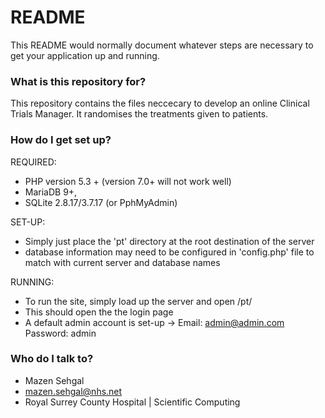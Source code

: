 # README #

This README would normally document whatever steps are necessary to get your application up and running.

### What is this repository for? ###

This repository contains the files neccecary to develop an online Clinical Trials Manager. It randomises the treatments given to patients.


### How do I get set up? ###


REQUIRED: 
 - PHP version 5.3 + (version 7.0+ will not work well)
 - MariaDB 9+, 
 - SQLite 2.8.17/3.7.17 (or PphMyAdmin) 
 
SET-UP:
 - Simply just place the 'pt' directory at the root destination of the server
 - database information may need to be configured in 'config.php' file to match with current server and database names

RUNNING: 
 - To run the site, simply load up the server and open /pt/
 - This should open the the login page
 - A default admin account is set-up -> Email: admin@admin.com
                                        Password: admin


### Who do I talk to? ###

* Mazen Sehgal
* mazen.sehgal@nhs.net
* Royal Surrey County Hospital | Scientific Computing
